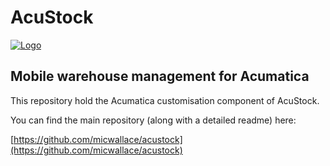 # AcuStock

[![Logo](https://acustock.wallaceit.com.au/img/logo-small.png)](https://acustock.wallaceit.com.au/)

## Mobile warehouse management for Acumatica

This repository hold the Acumatica customisation component of AcuStock.

You can find the main repository (along with a detailed readme) here:

[https://github.com/micwallace/acustock](https://github.com/micwallace/acustock)
